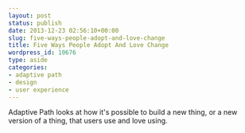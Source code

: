 ```yaml
---
layout: post
status: publish
date: 2013-12-23 02:56:10+00:00
slug: five-ways-people-adopt-and-love-change
title: Five Ways People Adopt And Love Change
wordpress_id: 10676
type: aside
categories:
- adaptive path
- design
- user experience
---
```


Adaptive Path looks at how it's possible to build a new thing, or a new version of a thing, that users use and love using.



